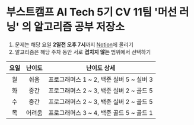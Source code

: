 # 부스트캠프 AI Tech 5기 CV 11팀 '머선 러닝' 의 알고리즘 공부 저장소

1. 문제는 해당 요일 **2일전 오후 7시**까지 [Notion](https://www.notion.so/CV-11-c3257657e35c42a6ac899efb6b58ec44)에 올리기
2. 알고리즘은 해당 주차 동안 서로 **겹치지 않는** 범위에서 선택하기

|요일|난이도|난이도 상세|
|:---:|:---:|:---:|
|월|쉬움|프로그래머스 1 ~ 2, 백준 실버 5 ~ 실버 3|
|화|중간|프로그래머스 2 ~ 3, 백준 실버 2 ~ 골드 5|
|수|중간|프로그래머스 2 ~ 3, 백준 실버 2 ~ 골드 5|
|목|어려움|프로그래머스 3 ~ 4, 백준 골드 5 ~ 골드 1|
